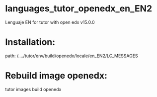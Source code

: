 # languages_tutor_openedx_en_EN2
Lenguaje EN for tutor with open edx v15.0.0


# Installation:

path: /..../tutor/env/build/openedx/locale/en_EN2/LC_MESSAGES

# Rebuild image openedx:

tutor images build openedx
